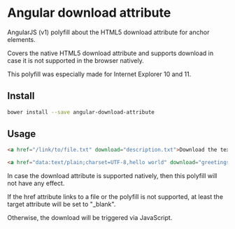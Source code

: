 # Angular download attribute

AngularJS (v1) polyfill about the HTML5 download attribute for anchor elements.

Covers the native HTML5 download attribute and supports download in case it is not supported in the browser natively. 

This polyfill was especially made for Internet Explorer 10 and 11.

## Install

```bash
bower install --save angular-download-attribute
```
 
## Usage
 
```html
<a href="/link/to/file.txt" download="description.txt">Download the text file</a>
```

```html
<a href="data:text/plain;charset=UTF-8,hello world" download="greetings.txt">Download me</a>
```

In case the download attribute is supported natively, then this polyfill will not have any effect.

If the href attribute links to a file or the polyfill is not supported, at least the target attribute will be set to "_blank".

Otherwise, the download will be triggered via JavaScript.

